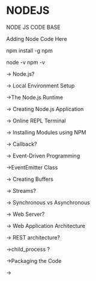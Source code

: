 # NODEJS
NODE JS CODE BASE

Adding Node Code Here


npm install -g npm

node -v
npm -v

-> Node.js?  

-> Local Environment Setup

->The Node.js Runtime

-> Creating Node.js Application

-> Online REPL Terminal

-> Installing Modules using NPM

-> Callback?

-> Event-Driven Programming

->EventEmitter Class

-> Creating Buffers

-> Streams?

-> Synchronous vs Asynchronous

-> Web Server?

-> Web Application Architecture

-> REST architecture?

->child_process ?


->Packaging the Code

-> 

